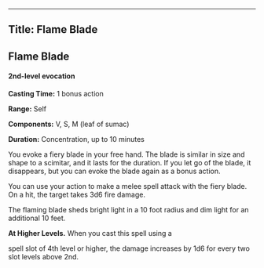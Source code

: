 -------------------------
Title: Flame Blade
-------------------------

## Flame Blade

#### 2nd-level evocation


**Casting Time:** 1 bonus action

**Range:** Self

**Components:** V, S, M (leaf of sumac)

**Duration:** Concentration, up to 10 minutes


You evoke a fiery blade in your free hand. The blade is similar in size
and shape to a scimitar, and it lasts for the duration. If you let go of
the blade, it disappears, but you can evoke the blade again as a bonus
action.

You can use your action to make a melee spell attack with the fiery
blade. On a hit, the target takes 3d6 fire damage.

The flaming blade sheds bright light in a 10 foot radius and dim
light for an additional 10 feet.

**At Higher Levels.** When you cast this spell using
a

spell slot of 4th level or higher, the damage increases by 1d6 for every
two slot levels above 2nd.


